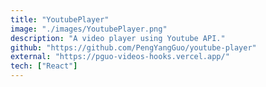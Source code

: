 ```yaml
---
title: "YoutubePlayer"
image: "./images/YoutubePlayer.png"
description: "A video player using Youtube API."
github: "https://github.com/PengYangGuo/youtube-player"
external: "https://pguo-videos-hooks.vercel.app/"
tech: ["React"]
---
```

